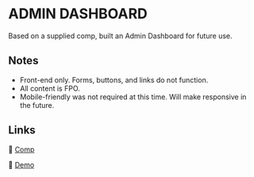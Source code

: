 # ADMIN DASHBOARD

Based on a supplied comp, built an Admin Dashboard for future use.

## Notes

- Front-end only. Forms, buttons, and links do not function.
- All content is FPO.
- Mobile-friendly was not required at this time. Will make responsive in the future.

## Links

&#128279; [Comp](comp/dashboard-project.png)

&#128279; [Demo](https://rickertl.github.io/admin-dashboard/)
